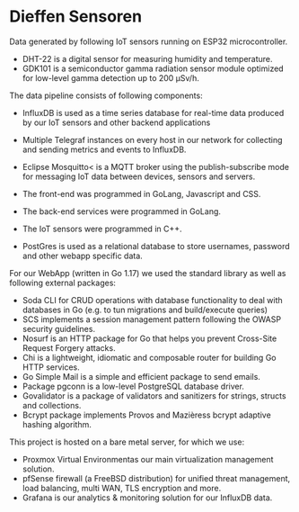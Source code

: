 # Dieffen Sensoren

Data generated by following IoT sensors running on ESP32 microcontroller.

- DHT-22 is a digital sensor for measuring humidity and temperature.
- GDK101 is a semiconductor gamma radiation sensor module optimized for low-level gamma detection up to 200 µSv/h.

The data pipeline consists of following components:

- InfluxDB is used as a time series database for real-time data produced by our IoT sensors and other backend applications
- Multiple Telegraf instances on every host in our network for collecting and sending metrics and events to InfluxDB.
- Eclipse Mosquitto< is a MQTT broker using the publish-subscribe mode for messaging IoT data between devices, sensors and servers.

- The front-end was programmed in GoLang, Javascript and CSS.
- The back-end services were programmed in GoLang.
- The IoT sensors were programmed in C++.
- PostGres is used as a relational database to store usernames, password and other webapp specific data.

For our WebApp (written in Go 1.17) we used the standard library as well as following external packages:

- Soda CLI for CRUD operations with database functionality to deal with databases in Go (e.g. to tun migrations and build/execute queries)
- SCS implements a session management pattern following the OWASP security guidelines.
- Nosurf is an HTTP package for Go that helps you prevent Cross-Site Request Forgery attacks.
- Chi is a lightweight, idiomatic and composable router for building Go HTTP services.
- Go Simple Mail is a simple and efficient package to send emails.
- Package pgconn is a low-level PostgreSQL database driver.
- Govalidator is a package of validators and sanitizers for strings, structs and collections.
- Bcrypt package implements Provos and Mazièress bcrypt adaptive hashing algorithm.

This project is hosted on a bare metal server, for which we use:

- Proxmox Virtual Environmentas our main virtualization management solution.
- pfSense firewall (a FreeBSD distribution) for unified threat management, load balancing, multi WAN, TLS encryption and more.
- Grafana is our analytics & monitoring solution for our InfluxDB data.
